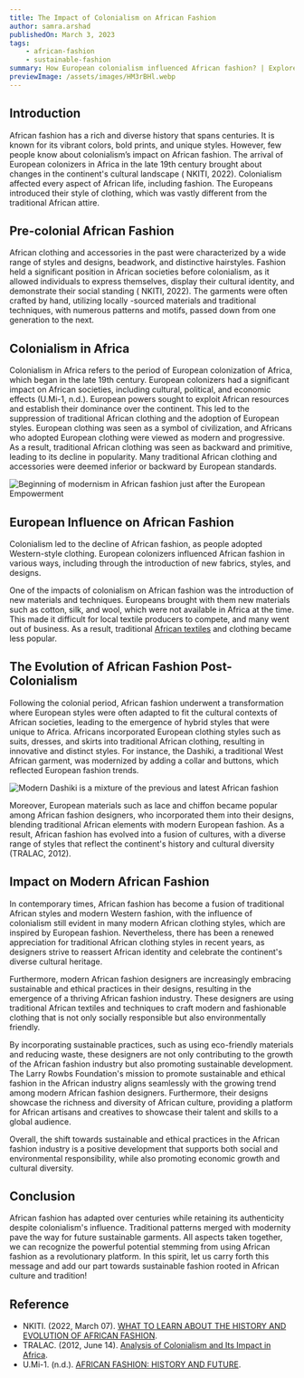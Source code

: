 ```yaml
---
title: The Impact of Colonialism on African Fashion
author: samra.arshad
publishedOn: March 3, 2023
tags:
    - african-fashion
    - sustainable-fashion
summary: How European colonialism influenced African fashion? | Explore modern sustainable fashion with Larry Rowbs Foundation
previewImage: /assets/images/HM3rBHl.webp
---
```


## Introduction

African fashion has a rich and diverse history that spans centuries. It is known for its vibrant colors, bold prints, and unique styles. However, few people know about colonialism’s impact on African fashion. The arrival of European colonizers in Africa in the late 19th century brought about changes in the continent's cultural landscape ( NKITI, 2022). Colonialism affected every aspect of African life, including fashion. The Europeans introduced their style of clothing, which was vastly different from the traditional African attire.

## Pre-colonial African Fashion

African clothing and accessories in the past were characterized by a wide range of styles and designs, beadwork, and distinctive hairstyles. Fashion held a significant position in African societies before colonialism, as it allowed individuals to express themselves, display their cultural identity, and demonstrate their social standing ( NKITI, 2022). The garments were often crafted by hand, utilizing locally -sourced materials and traditional techniques, with numerous patterns and motifs, passed down from one generation to the next.

## Colonialism in Africa

Colonialism in Africa refers to the period of European colonization of Africa, which began in the late 19th century. European colonizers had a significant impact on African societies, including cultural, political, and economic effects (U.Mi-1, n.d.). European powers sought to exploit African resources and establish their dominance over the continent. This led to the suppression of traditional African clothing and the adoption of European styles. European clothing was seen as a symbol of civilization, and Africans who adopted European clothing were viewed as modern and progressive. As a result, traditional African clothing was seen as backward and primitive, leading to its decline in popularity. Many traditional African clothing and accessories were deemed inferior or backward by European standards.

![Beginning of modernism in African fashion just after the European Empowerment](/assets/images/HM3rBHl.webp)

## European Influence on African Fashion

Colonialism led to the decline of African fashion, as people adopted Western-style clothing. European colonizers influenced African fashion in various ways, including through the introduction of new fabrics, styles, and designs.

One of the impacts of colonialism on African fashion was the introduction of new materials and techniques. Europeans brought with them new materials such as cotton, silk, and wool, which were not available in Africa at the time. This made it difficult for local textile producers to compete, and many went out of business. As a result, traditional [African textiles](https://larryrowbsfoundation.org/blog/role-of-african-textiles-in-african-culture-and-identity) and clothing became less popular.

## The Evolution of African Fashion Post-Colonialism

Following the colonial period, African fashion underwent a transformation where European styles were often adapted to fit the cultural contexts of African societies, leading to the emergence of hybrid styles that were unique to Africa. Africans incorporated European clothing styles such as suits, dresses, and skirts into traditional African clothing, resulting in innovative and distinct styles. For instance, the Dashiki, a traditional West African garment, was modernized by adding a collar and buttons, which reflected European fashion trends.

![Modern Dashiki is a mixture of the previous and latest African fashion](/assets/images/HM3O3zJ.webp)

Moreover, European materials such as lace and chiffon became popular among African fashion designers, who incorporated them into their designs, blending traditional African elements with modern European fashion. As a result, African fashion has evolved into a fusion of cultures, with a diverse range of styles that reflect the continent's history and cultural diversity (TRALAC, 2012).

## Impact on Modern African Fashion

In contemporary times, African fashion has become a fusion of traditional African styles and modern Western fashion, with the influence of colonialism still evident in many modern African clothing styles, which are inspired by European fashion. Nevertheless, there has been a renewed appreciation for traditional African clothing styles in recent years, as designers strive to reassert African identity and celebrate the continent's diverse cultural heritage.

Furthermore, modern African fashion designers are increasingly embracing sustainable and ethical practices in their designs, resulting in the emergence of a thriving African fashion industry. These designers are using traditional African textiles and techniques to craft modern and fashionable clothing that is not only socially responsible but also environmentally friendly.

By incorporating sustainable practices, such as using eco-friendly materials and reducing waste, these designers are not only contributing to the growth of the African fashion industry but also promoting sustainable development. The Larry Rowbs Foundation's mission to promote sustainable and ethical fashion in the African industry aligns seamlessly with the growing trend among modern African fashion designers. Furthermore, their designs showcase the richness and diversity of African culture, providing a platform for African artisans and creatives to showcase their talent and skills to a global audience.

Overall, the shift towards sustainable and ethical practices in the African fashion industry is a positive development that supports both social and environmental responsibility, while also promoting economic growth and cultural diversity.

## Conclusion

African fashion has adapted over centuries while retaining its authenticity despite colonialism's influence. Traditional patterns merged with modernity pave the way for future sustainable garments. All aspects taken together, we can recognize the powerful potential stemming from using African fashion as a revolutionary platform. In this spirit, let us carry forth this message and add our part towards sustainable fashion rooted in African culture and tradition!

## Reference

-   NKITI. (2022, March 07). [WHAT TO LEARN ABOUT THE HISTORY AND EVOLUTION OF AFRICAN FASHION](https://nkitidesigns.com/blogs/stories/history-evolution-african-fashion).
-   TRALAC. (2012, June 14). [Analysis of Colonialism and Its Impact in Africa](https://www.tralac.org/images/News/Documents/Analysis_of_Colonialism_and_Its_Impact_in_Africa_Ocheni_and_Nwankwo_CSCanada_2012.pdf).
-   U.Mi-1. (n.d.). [AFRICAN FASHION: HISTORY AND FUTURE](https://www.umi1.co.uk/blogs/fashion-style/african-fashion-history-and-future).
